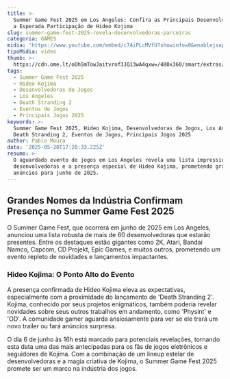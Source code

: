 ```yaml
---
title: >-
  Summer Game Fest 2025 em Los Angeles: Confira as Principais Desenvolvedoras e
  a Esperada Participação de Hideo Kojima
slug: summer-game-fest-2025-revela-desenvolvedoras-parceiras
categoria: GAMES
midia: 'https://www.youtube.com/embed/c74iPLcMVfU?showinfo=0&enablejsapi=1'
tipoMidia: video
thumb: >-
  https://cdn.ome.lt/oOhSmTowJaitvrof3JQ13wA4qxw=/480x360/smart/extras/conteudos/omelete_THUMB_-_2025-05-28T133346.816.png
tags:
  - Summer Game Fest 2025
  - Hideo Kojima
  - Desenvolvedoras de Jogos
  - Los Angeles
  - Death Stranding 2
  - Eventos de Jogos
  - Principais Jogos 2025
keywords: >-
  Summer Game Fest 2025, Hideo Kojima, Desenvolvedoras de Jogos, Los Angeles,
  Death Stranding 2, Eventos de Jogos, Principais Jogos 2025
author: Pablo Moura
data: '2025-05-28T17:20:33.225Z'
resumo: >-
  O aguardado evento de jogos em Los Angeles revela uma lista impressionante de
  desenvolvedoras e a presença especial de Hideo Kojima, prometendo grandes
  anúncios para junho de 2025.
---
```


## Grandes Nomes da Indústria Confirmam Presença no Summer Game Fest 2025

<blockquote class="twitter-tweet"><a href="https://twitter.com/user/status/1927754467337818574"></a></blockquote>

O Summer Game Fest, que ocorrerá em junho de 2025 em Los Angeles, anunciou uma lista robusta de mais de 60 desenvolvedoras que estarão presentes. Entre os destaques estão gigantes como 2K, Atari, Bandai Namco, Capcom, CD Projekt, Epic Games, e muitos outros, prometendo um evento repleto de novidades e lançamentos impactantes.

### Hideo Kojima: O Ponto Alto do Evento

A presença confirmada de Hideo Kojima eleva as expectativas, especialmente com a proximidade do lançamento de 'Death Stranding 2'. Kojima, conhecido por seus projetos enigmáticos, também poderia revelar novidades sobre seus outros trabalhos em andamento, como 'Physint' e 'OD'. A comunidade gamer aguarda ansiosamente para ver se ele trará um novo trailer ou fará anúncios surpresa.

O dia 6 de junho às 16h está marcado para potenciais revelações, tornando esta data uma das mais antecipadas para os fãs de jogos eletrônicos e seguidores de Kojima. Com a combinação de um lineup estelar de desenvolvedoras e a magia criativa de Kojima, o Summer Game Fest 2025 promete ser um marco na indústria dos jogos.
